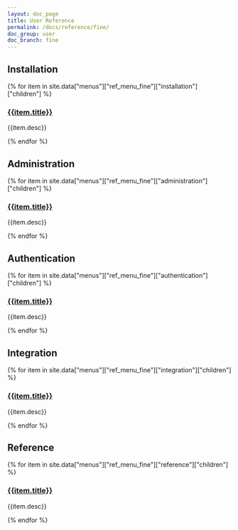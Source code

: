 ```yaml
---
layout: doc_page
title: User Reference
permalink: /docs/reference/fine/
doc_group: user
doc_branch: fine
---
```


## Installation

{% for item in site.data["menus"]["ref_menu_fine"]["installation"]["children"] %}
### [{{item.title}}]({{item.path}})
{{item.desc}}

{% endfor %}

## Administration

{% for item in site.data["menus"]["ref_menu_fine"]["administration"]["children"] %}
### [{{item.title}}]({{item.path}})
{{item.desc}}

{% endfor %}

## Authentication

{% for item in site.data["menus"]["ref_menu_fine"]["authentication"]["children"] %}
### [{{item.title}}]({{item.path}})
{{item.desc}}

{% endfor %}

## Integration

{% for item in site.data["menus"]["ref_menu_fine"]["integration"]["children"] %}
### [{{item.title}}]({{item.path}})
{{item.desc}}

{% endfor %}


## Reference

{% for item in site.data["menus"]["ref_menu_fine"]["reference"]["children"] %}
### [{{item.title}}]({{item.path}})
{{item.desc}}

{% endfor %}

